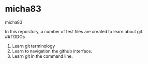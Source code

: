 # micha83
micha83

In this repository, a number of test files are created to learn about git.
##TODOs
1. Learn git terminology
2. Learn to navigation the github interface.
3. Learn git in the command line.
